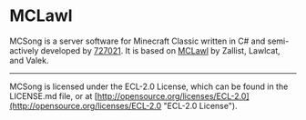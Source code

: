 MCLawl
=============
MCSong is a server software for Minecraft Classic written in C# and semi-actively developed by [727021](https://github.com/727021). It is based on [MCLawl](http://minecraft.gamepedia.net/Custom_Servers/MCLawl) by Zallist, Lawlcat, and Valek.

---

MCSong is licensed under the ECL-2.0 License, which can be found in the LICENSE.md file, or at [http://opensource.org/licenses/ECL-2.0](http://opensource.org/licenses/ECL-2.0 "ECL-2.0 License").